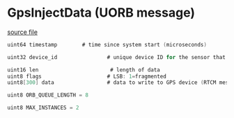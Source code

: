 # GpsInjectData (UORB message)



[source file](https://github.com/PX4/PX4-Autopilot/blob/release/1.15/msg/GpsInjectData.msg)

```c
uint64 timestamp        # time since system start (microseconds)

uint32 device_id                # unique device ID for the sensor that does not change between power cycles

uint16 len                       # length of data
uint8 flags                     # LSB: 1=fragmented
uint8[300] data                 # data to write to GPS device (RTCM message)

uint8 ORB_QUEUE_LENGTH = 8

uint8 MAX_INSTANCES = 2

```
